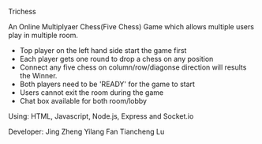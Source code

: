 Trichess

An Online Multiplyaer Chess(Five Chess) Game which allows multiple users play in multiple room. 
 - Top player on the left hand side start the game first
 - Each player gets one round to drop a chess on any position
 - Connect any five chess on column/row/diagonse direction will results the Winner.
 - Both players need to be 'READY' for the game to start
 - Users cannot exit the room during the game
 - Chat box available for both room/lobby
 
Using: HTML, Javascript, Node.js, Express and Socket.io

Developer:
Jing Zheng
Yilang Fan
Tiancheng Lu



